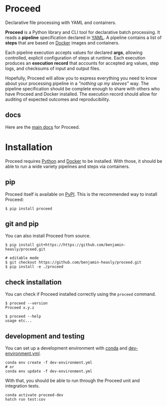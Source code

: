 # Proceed
Declarative file processing with YAML and containers.

**Proceed** is a Python library and CLI tool for declarative batch processing.
It reads a **pipeline** specification declared in [YAML](https://yaml.org/).
A pipeline contains a list of **steps** that are based on [Docker](https://www.docker.com/) images and containers.

Each pipeline execution accepts values for declared **args**, allowing controlled, explicit configuration of steps at runtime.
Each execution produces an **execution record** that accounts for accepted arg values, step logs, and checksums of input and output files.

Hopefully, Proceed will allow you to express everything you need to know about your processing pipeline in a *"nothing up my sleeves"* way.  The pipeline specification should be complete enough to share with others who have Proceed and Docker installed.
The execution record should allow for auditing of expected outcomes and reproducibility.

## docs
Here are the [main docs](https://benjamin-heasly.github.io/proceed/index.html) for Proceed.

# Installation
Proceed requires [Python](https://www.python.org/) and [Docker](https://www.docker.com/) to be installed.
With those, it should be able to run a wide variety pipelines and steps via containers.

## pip
Proceed itself is available on [PyPI](https://pypi.org/project/proceed/).
This is the recommended way to install Proceed:

```
$ pip install proceed
```

## git and pip
You can also install Proceed from source.

```
$ pip install git+https://https://github.com/benjamin-heasly/proceed.git

# editable mode
$ git checkout https://github.com/benjamin-heasly/proceed.git
$ pip install -e ./proceed
```

## check installation
You can check if Proceed installed correctly using the `proceed` command.

```
$ proceed --version
Proceed x.y.z

$ proceed --help
usage etc...
```

## development and testing

You can set up a development environment with [conda](https://conda.io/projects/conda/en/latest/user-guide/install/index.html) and [dev-environment.yml](./dev-environment.yml).

```
conda env create -f dev-environment.yml
# or
conda env update -f dev-environment.yml
```

With that, you should be able to run through the Proceed unit and integration tests.

```
conda activate proceed-dev
hatch run test:cov
```
